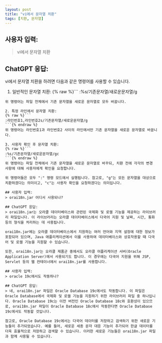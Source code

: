 ```yaml
---
layout: post
title: "vi에서 문자열 치환"
tags: [치환, 문자열]
---
```


## 사용자 입력:
> vi에서 문자열 치환

## ChatGPT 응답:
> 

vi에서 문자열 치환을 하려면 다음과 같은 명령어를 사용할 수 있습니다.

1. 일반적인 문자열 치환:
{% raw %}```
:%s/기존문자열/새로운문자열/g
```{% endraw %}
위 명령어는 파일 전체에서 기존 문자열을 새로운 문자열로 모두 바꿉니다.

2. 특정 라인에서 문자열 치환:
{% raw %}```
:라인번호1,라인번호2s/기존문자열/새로운문자열/g
```{% endraw %}
위 명령어는 라인번호1과 라인번호2 사이의 라인에서만 기존 문자열을 새로운 문자열로 바꿉니다.

3. 사용자 확인 후 문자열 치환:
{% raw %}```
:%s/기존문자열/새로운문자열/gc
```{% endraw %}
위 명령어는 파일 전체에서 기존 문자열을 새로운 문자열로 바꾸되, 치환 전에 각각의 변경 사항에 대해 사용자에게 확인을 요청합니다.

위 명령어들은 모두 ":" 명령 모드에서 실행됩니다. 참고로, "g"는 모든 문자열을 대상으로 치환하겠다는 의미이고, "c"는 사용자 확인을 요청하겠다는 의미입니다.

## 사용자 입력:
> orai18n.jar 어디서 사용되나?

## ChatGPT 응답:
> orai18n.jar는 오라클 데이터베이스와 관련된 국제화 및 로캘 기능을 제공하는 라이브러리 파일입니다. 이 라이브러리는 오라클 데이터베이스에서 다국어 지원 및 날짜, 시간, 통화 등의 형식을 처리하는 데 사용됩니다.

orai18n.jar에는 오라클 데이터베이스에서 지원하는 여러 언어와 지역 설정에 대한 정보가 포함되어 있으며, Java 애플리케이션에서 이를 사용하여 데이터베이스와 상호작용할 때 다국어 및 로캘 기능을 지원할 수 있습니다.

또한, orai18n.jar는 오라클 제품군 중에서도 오라클 어플리케이션 서버(Oracle Application Server)에서 사용되기도 합니다. 이 경우에는 다국어 지원을 위해 JSP, Servlet 등의 웹 컨테이너에서 orai18n.jar를 사용합니다.

## 사용자 입력:
> oracle 19c에서도 작동하나?

## ChatGPT 응답:
> 네, orai18n.jar 파일은 Oracle Database 19c에서도 작동합니다. 이 파일은 Oracle Database에서 국제화 및 로캘 기능을 지원하기 위한 라이브러리 파일 중 하나입니다. Oracle Database 19c는 이전 버전인 Oracle Database 18c와 호환성이 있으므로, orai18n.jar 파일이 Oracle Database 18c에서 작동한다면 Oracle Database 19c에서도 작동할 것입니다.

참고로, Oracle Database 19c에서는 다국어 데이터를 저장하고 검색하기 위한 새로운 기능들이 추가되었습니다. 예를 들어, 새로운 세종 문자 대응 기능이 추가되어 한글 데이터를 더욱 효율적으로 저장하고 검색할 수 있습니다. 이러한 새로운 기능들은 orai18n.jar 파일과 함께 사용될 수 있습니다.

